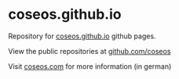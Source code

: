 # coseos.github.io

Repository for [coseos.github.io](https://coseos.github.io/) github pages.

View the public repositories at [github.com/coseos](https://github.com/coseos/) 

Visit [coseos.com](https://coseos.com) for more information (in german)
